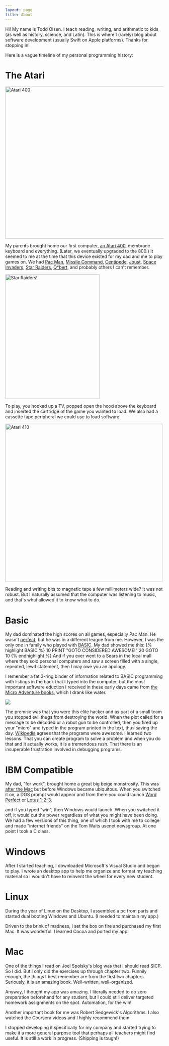 ```yaml
---
layout: page
title: About
---
```


Hi! My name is Todd Olsen. I teach reading, writing, and arithmetic to kids (as well as history, science, and Latin). This is where I (rarely) blog about software development (usually Swift on Apple platforms). Thanks for stopping in!

Here is a vague timeline of my personal programming history:

# The Atari

<a data-flickr-embed="true"  href="https://www.flickr.com/photos/unloveable/2388501732/in/photolist-4D4Gmm-a4xs9t-9ExALD-JGiegp-xNBmbc-4ckqTt" title="Atari 400"><img src="https://c2.staticflickr.com/4/3005/2388501732_7819e995d3_z.jpg?zz&#x3D;1" width="640" height="481" alt="Atari 400"></a>

My parents brought home our first computer, [an Atari 400](https://en.wikipedia.org/wiki/Atari_8-bit_family#The_early_machines:_400_and_800), membrane keyboard and everything. (Later, we eventually upgraded to the 800.) It seemed to me at the time that this device existed for my dad and me to play games on. We had [Pac Man](https://en.wikipedia.org/wiki/Pac-Man), [Missile Command](https://en.wikipedia.org/wiki/Missile_Command), [Centipede](https://en.wikipedia.org/wiki/Centipede_(video_game)), [Joust](https://en.wikipedia.org/wiki/Joust_(video_game)), [Space Invaders](https://en.wikipedia.org/wiki/Space_Invaders), [Star Raiders](https://en.wikipedia.org/wiki/Star_Raiders), [Q\*bert](https://en.wikipedia.org/wiki/Q*bert), and probably others I can't remember.

<a href="http://www.atarimania.com/game-atari-400-800-xl-xe-star-raiders_4992.html"><img width="300" height="394" alt="Star Raiders!" src="http://www.atarimania.com/8bit/boxes/hi_res/StarRaiders_i.jpg"  title="Star Raiders"></a>

To play, you hooked up a TV, popped open the hood above the keyboard and inserted the cartridge of the game you wanted to load. We also had a cassette tape peripheral we could use to load software.

<a title="By Bilby (Own work) [CC BY 3.0 (http://creativecommons.org/licenses/by/3.0)], via Wikimedia Commons" href="https://commons.wikimedia.org/wiki/File%3AAtari_410.jpg"><img width="500" alt="Atari 410" src="https://upload.wikimedia.org/wikipedia/commons/thumb/e/e1/Atari_410.jpg/512px-Atari_410.jpg"/></a>

Reading and writing bits to magnetic tape a few millimeters wide? It was not robust. But I naturally assumed that the computer was listening to music, and that's what allowed it to know what to do.

# Basic

My dad dominated the high scores on all games, especially Pac Man. He wasn't [perfect](http://www.oxfordamerican.org/magazine/item/622-the-perfect-man), but he was in a different league from me. However, I was the only one in family who played with [BASIC](https://en.wikipedia.org/wiki/Atari_BASIC). My dad showed me this:
{% highlight BASIC %}
10 PRINT "GOTO CONSIDERED AWESOME!"
20 GOTO 10
{% endhighlight %}
And if you ever went to a Sears in the local mall where they sold personal computers and saw a screen filled with a single, repeated, lewd statement, then I may owe you an apology.

I remember a fat 3-ring binder of information related to BASIC programming with listings in the back that I typed into the computer, but the most important software eduction I received in these early days came from [the Micro Adventure books](https://en.wikipedia.org/wiki/Micro_Adventure), which I drank like water.

<a href="https://en.wikipedia.org/wiki/Micro_Adventure"><img src="https://upload.wikimedia.org/wikipedia/en/0/08/Micro_adventure_book_cover.jpg"/></a>

 The premise was that you were this elite hacker and as part of a small team you stopped evil thugs from destroying the world. When the plot called for a message to be decoded or a robot gun to be controlled, then you fired up your "micro" and typed in the program printed in the text, thus saving the day. [Wikipedia](https://en.wikipedia.org/wiki/Micro_Adventure) agrees that the programs were awesome. I learned two lessons. That you can create program to solve a problem and when you do that and it actually works, it is a tremendous rush. That there is an insuperable frustration involved in debugging programs.

# IBM Compatible

My dad, "for work", brought home a great big beige monstrosity. This was [after the Mac](https://youtu.be/2B-XwPjn9YY?t=23) but before Windows became ubiquitous. When you switched it on, a DOS prompt would appear and from there you could launch [Word Perfect](https://en.wikipedia.org/wiki/WordPerfect#WordPerfect_for_DOS) or [Lotus 1-2-3](https://en.wikipedia.org/wiki/Lotus_1-2-3#DOS).

and if you typed "win", then Windows would launch. When you switched it off, it would cut the power regardless of what you might have been doing. We had a few versions of this thing, one of which I took with me to college and made "internet friends" on the Tom Waits usenet newsgroup. At one point I took a C class.

# Windows

After I started teaching, I downloaded Microsoft's Visual Studio and began to play. I wrote an desktop app to help me organize and format my teaching material so I wouldn't have to reinvent the wheel for every new student.

# Linux

During the year of Linux on the Desktop, I assembled a pc from parts and started dual booting Windows and Ubuntu. (I needed to maintain my app.)

Driven to the brink of madness, I set the box on fire and purchased my first Mac. It was wonderful. I learned Cocoa and ported my app.

# Mac

One of the things I read on Joel Spolsky's blog was that I should read SICP. So I did. But I only did the exercises up through chapter two. Funnily enough, the things I best remember are from the first two chapters. Seriously, it is an amazing book. Well-written, well-organized.

Anyway, I thought my app was amazing. I literally needed to do zero preparation beforehand for any student, but I could still deliver targeted homework assignments on the spot. Automation, for the win!

Another important book for me was Robert Sedgewick's Algorithms. I also watched the Coursera videos and I highly recommend them.

I stopped developing it specifically for my company and started trying to make it a more general purpose tool that perhaps all teachers might find useful. It is still a work in progress. (Shipping is tough!)
